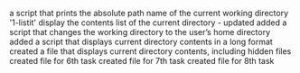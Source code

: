 a script that prints the absolute path name of the current working directory
'1-listit' display the contents list of the current directory - updated
added a script that changes the working directory to the user’s home directory
added a script that displays current directory contents in a long format
created a file that displays current directory contents, including hidden files
created file for 6th task
created file for 7th task
created file for 8th task
